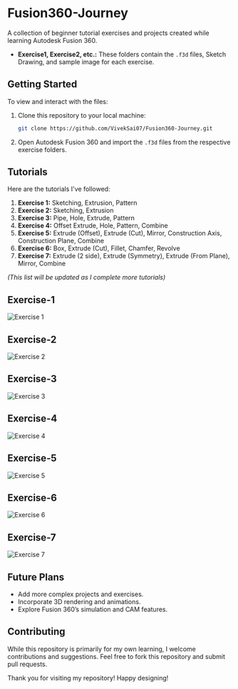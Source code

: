 # Fusion360-Journey
A collection of beginner tutorial exercises and projects created while learning Autodesk Fusion 360.


- **Exercise1, Exercise2, etc.:** These folders contain the `.f3d` files, Sketch Drawing, and sample image for each exercise.

## Getting Started

To view and interact with the files:

1. Clone this repository to your local machine:
    ```bash
    git clone https://github.com/VivekSai07/Fusion360-Journey.git
    ```

2. Open Autodesk Fusion 360 and import the `.f3d` files from the respective exercise folders.

## Tutorials

Here are the tutorials I've followed:

1. **Exercise 1:** Sketching, Extrusion, Pattern
2. **Exercise 2:** Sketching, Extrusion
3. **Exercise 3:** Pipe, Hole, Extrude, Pattern
4. **Exercise 4:** Offset Extrude, Hole, Pattern, Combine
5. **Exercise 5:** Extrude (Offset), Extrude (Cut), Mirror, Construction Axis, Construction Plane, Combine
6. **Exercise 6:** Box, Extrude (Cut), Fillet, Chamfer, Revolve
7. **Exercise 7:** Extrude (2 side), Extrude (Symmetry), Extrude (From Plane), Mirror, Combine

*(This list will be updated as I complete more tutorials)*

## Exercise-1
![Exercise 1](https://github.com/VivekSai07/Fusion360-Journey/blob/main/Exercise%201/Exercise-1.png)
## Exercise-2
![Exercise 2](https://github.com/VivekSai07/Fusion360-Journey/blob/main/Exercise%202/Exercise-2.png)
## Exercise-3
![Exercise 3](https://github.com/VivekSai07/Fusion360-Journey/blob/main/Exercise%203/Exercise-3.png)
## Exercise-4
![Exercise 4](https://github.com/VivekSai07/Fusion360-Journey/blob/main/Exercise%204/Exercise-4.png)
## Exercise-5
![Exercise 5](https://github.com/VivekSai07/Fusion360-Journey/blob/main/Exercise%205/Exercise-5.png)
## Exercise-6
![Exercise 6](https://github.com/VivekSai07/Fusion360-Journey/blob/main/Exercise%206/Exercise-6.png)
## Exercise-7
![Exercise 7](https://github.com/VivekSai07/Fusion360-Journey/blob/main/Exercise%207/Exercise-7.png)

## Future Plans

- Add more complex projects and exercises.
- Incorporate 3D rendering and animations.
- Explore Fusion 360’s simulation and CAM features.

## Contributing

While this repository is primarily for my own learning, I welcome contributions and suggestions. Feel free to fork this repository and submit pull requests.


Thank you for visiting my repository! Happy designing!


